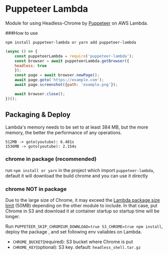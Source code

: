 # Puppeteer Lambda

Module for using Headless-Chrome by [Puppeteer](https://github.com/GoogleChrome/puppeteer) on AWS Lambda.



###How to use

`npm install puppeteer-lambda or yarn add puppeteer-lambda`

```javascript
(async () => {
    const puppeteerLambda = require('puppeteer-lambda');
    const browser = await puppeteerLambda.getBrowser({
    headless: true
    });
    const page = await browser.newPage();
    await page.goto('https://example.com');
    await page.screenshot({path: 'example.png'});

    await browser.close(); 
})();
```

## Packaging & Deploy

Lambda's memory needs to be set to at least 384 MB, but the more memory, the better the performance of any operations.

```
512MB -> goto(youtube): 6.481s
1536MB -> goto(youtube): 2.154s
```

### chrome in package (recommended)

run `npm install or yarn` in the project which import `puppeteer-lambda`, default it will download the build chrome and you can use it directly

### chrome NOT in package

Due to the large size of Chrome, it may exceed the [Lambda package size limit](http://docs.aws.amazon.com/lambda/latest/dg/limits.html) (50MB) depending on the other module to include. 
In that case, put Chrome in S3 and download it at container startup so startup time will be longer.

Run `PUPPETEER_SKIP_CHROMIUM_DOWNLOAD=true S3_CHROME=true npm install`, deploy the package , and set following env valiables on Lambda.

- `CHROME_BUCKET`(required): S3 bucket where Chrome is put
- `CHROME_KEY`(optional): S3 key. default: `headless_shell.tar.gz`

